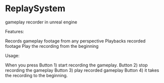 # ReplaySystem
 gameplay recorder in unreal engine

Features:

Records gameplay footage from any perspective
Playbacks recorded footage 
Play the recording from the beginning

Usage:

When you press 
Button 1) start recording the gameplay.
Button 2) stop recording the gameplay
Button 3) play recorded gameplay
Button 4) it takes the recording to the beginning.
